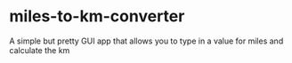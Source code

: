 # miles-to-km-converter
A simple but pretty GUI app that allows you to type in a value for miles and calculate the km
